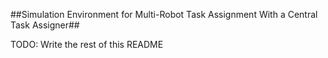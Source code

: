 ##Simulation Environment for Multi-Robot Task Assignment With a Central Task Assigner##

TODO: Write the rest of this README
